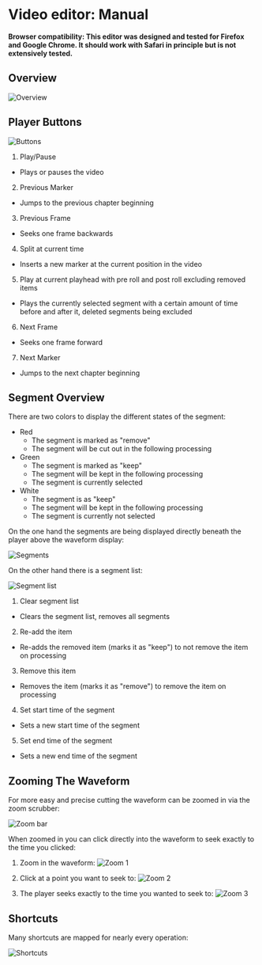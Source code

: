 # Video editor: Manual

**Browser compatibility: This editor was designed and tested for Firefox and Google Chrome. It should work with Safari in principle but is not extensively tested.**

## Overview

![Overview](modules/videoeditor.manual1.png)

## Player Buttons

![Buttons](modules/videoeditor.manual2.png)

 1. Play/Pause
   - Plays or pauses the video
 2. Previous Marker
   - Jumps to the previous chapter beginning
 3. Previous Frame
   - Seeks one frame backwards
 4. Split at current time
   - Inserts a new marker at the current position in the video
 5. Play at current playhead with pre roll and post roll excluding removed items
   - Plays the currently selected segment with a certain amount of time before and after it, deleted segments being excluded
 6. Next Frame
   - Seeks one frame forward
 7. Next Marker
   - Jumps to the next chapter beginning

## Segment Overview

There are two colors to display the different states of the segment:

 - Red
   - The segment is marked as "remove"
   - The segment will be cut out in the following processing
 - Green
   - The segment is marked as "keep"
   - The segment will be kept in the following processing
   - The segment is currently selected
 - White
   - The segment is as "keep"
   - The segment will be kept in the following processing
   - The segment is currently not selected

On the one hand the segments are being displayed directly beneath the player above the waveform display:

![Segments](modules/videoeditor.manual3.png)

On the other hand there is a segment list:

![Segment list](modules/videoeditor.manual4.png)

 1. Clear segment list
   - Clears the segment list, removes all segments
 2. Re-add the item
   - Re-adds the removed item (marks it as "keep") to not remove the item on processing
 3. Remove this item
   - Removes the item (marks it as "remove") to remove the item on processing
 4. Set start time of the segment
   - Sets a new start time of the segment
 5. Set end time of the segment
   - Sets a new end time of the segment

## Zooming The Waveform
For more easy and precise cutting the waveform can be zoomed in via the zoom scrubber:

![Zoom bar](modules/videoeditor.manual5.png)

When zoomed in you can click directly into the waveform to seek exactly to the time you clicked:

 1. Zoom in the waveform:
  ![Zoom 1](modules/videoeditor.manual6.png)

 2. Click at a point you want to seek to:
  ![Zoom 2](modules/videoeditor.manual7.png)

 3. The player seeks exactly to the time you wanted to seek to:
  ![Zoom 3](modules/videoeditor.manual8.png)

## Shortcuts
Many shortcuts are mapped for nearly every operation:

![Shortcuts](modules/videoeditor.manual9.png)
